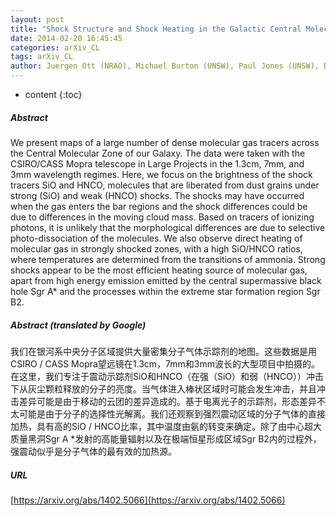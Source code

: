 ```yaml
---
layout: post
title: "Shock Structure and Shock Heating in the Galactic Central Molecular Zone"
date: 2014-02-20 16:45:45
categories: arXiv_CL
tags: arXiv_CL
author: Juergen Ott (NRAO), Michael Burton (UNSW), Paul Jones (UNSW), David S. Meier (NMT)
---
```


* content
{:toc}

##### Abstract
We present maps of a large number of dense molecular gas tracers across the Central Molecular Zone of our Galaxy. The data were taken with the CSIRO/CASS Mopra telescope in Large Projects in the 1.3cm, 7mm, and 3mm wavelength regimes. Here, we focus on the brightness of the shock tracers SiO and HNCO, molecules that are liberated from dust grains under strong (SiO) and weak (HNCO) shocks. The shocks may have occurred when the gas enters the bar regions and the shock differences could be due to differences in the moving cloud mass. Based on tracers of ionizing photons, it is unlikely that the morphological differences are due to selective photo-dissociation of the molecules. We also observe direct heating of molecular gas in strongly shocked zones, with a high SiO/HNCO ratios, where temperatures are determined from the transitions of ammonia. Strong shocks appear to be the most efficient heating source of molecular gas, apart from high energy emission emitted by the central supermassive black hole Sgr A* and the processes within the extreme star formation region Sgr B2.

##### Abstract (translated by Google)
我们在银河系中央分子区域提供大量密集分子气体示踪剂的地图。这些数据是用CSIRO / CASS Mopra望远镜在1.3cm，7mm和3mm波长的大型项目中拍摄的。在这里，我们专注于震动示踪剂SiO和HNCO（在强（SiO）和弱（HNCO））冲击下从灰尘颗粒释放的分子的亮度。当气体进入棒状区域时可能会发生冲击，并且冲击差异可能是由于移动的云团的差异造成的。基于电离光子的示踪剂，形态差异不太可能是由于分子的选择性光解离。我们还观察到强烈震动区域的分子气体的直接加热，具有高的SiO / HNCO比率，其中温度由氨的转变来确定。除了由中心超大质量黑洞Sgr A *发射的高能量辐射以及在极端恒星形成区域Sgr B2内的过程外，强震动似乎是分子气体的最有效的加热源。

##### URL
[https://arxiv.org/abs/1402.5066](https://arxiv.org/abs/1402.5066)

